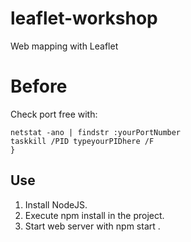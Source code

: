 # leaflet-workshop
Web mapping with Leaflet

# Before
Check port free with:    

```
netstat -ano | findstr :yourPortNumber    
taskkill /PID typeyourPIDhere /F    
}
```


## Use
1. Install NodeJS.
2. Execute npm install in the project.
3. Start web server with npm start .

